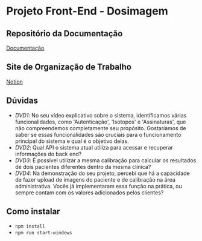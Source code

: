 # Projeto Front-End - Dosimagem

## Repositório da Documentação
[Documentação](https://github.com/mlutegar/projeto_front_end_ibmec_2024_2)

## Site de Organização de Trabalho
[Notion](https://modern-crocus-e55.notion.site/7ba347855e59451a9e49eeecd1b7017b?v=5eb206fc8fb74f3ca6f74c93c2dbb7ce&pvs=4)

## Dúvidas
- *DVD1*: No seu vídeo explicativo sobre o sistema, identificamos várias funcionalidades, como 'Autenticação', 'Isotopos' e 'Assinaturas', que não compreendemos completamente seu propósito. Gostaríamos de saber se essas funcionalidades são cruciais para o funcionamento principal do sistema e qual é o objetivo delas.
- *DVD2*: Qual API o sistema atual utiliza para acessar e recuperar informações do back end?
- *DVD3*: É possível utilizar a mesma calibração para calcular os resultados de dois pacientes diferentes dentro da mesma clínica?
- *DVD4*: Na demonstração do seu projeto, percebi que há a capacidade de fazer upload de imagens do paciente e de calibração na área administrativa. Vocês já implementaram essa função na prática, ou sempre contam com os valores adicionados pelos clientes?

## Como instalar
- `npm install`
- `npm run start-windows`